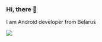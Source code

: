 ### Hi, there 👋
I am Android developer from Belarus

[<img align="left" src="https://img.shields.io/badge/LinkedIn-0077B5?style=for-the-badge&logo=linkedin&logoColor=white"/>][linkedin]


[linkedin]: https://www.linkedin.com/in/guerrk1n/
<!--
**guerrk1n/guerrk1n** is a ✨ _special_ ✨ repository because its `README.md` (this file) appears on your GitHub profile.

Here are some ideas to get you started:

- 🔭 I’m currently working on ...
- 🌱 I’m currently learning ...
- 👯 I’m looking to collaborate on ...
- 🤔 I’m looking for help with ...
- 💬 Ask me about ...
- 📫 How to reach me: ...
- 😄 Pronouns: ...
- ⚡ Fun fact: ...
-->
